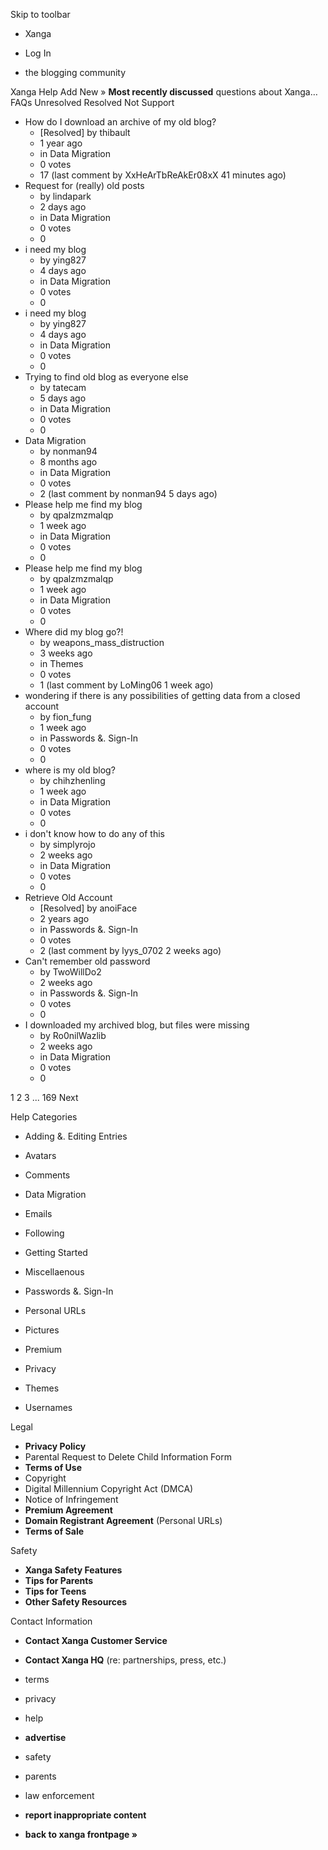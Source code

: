 Skip to toolbar

*   Xanga

*   Log In

*   the blogging community

Xanga Help Add New » **Most recently discussed** questions about Xanga… FAQs Unresolved Resolved Not Support

*   How do I download an archive of my old blog?
    *   \[Resolved\] by thibault
    *   1 year ago
    *   in Data Migration
    *   0 votes
    *   17 (last comment by XxHeArTbReAkEr08xX 41 minutes ago)
*   Request for (really) old posts
    *   by lindapark
    *   2 days ago
    *   in Data Migration
    *   0 votes
    *   0
*   i need my blog
    *   by ying827
    *   4 days ago
    *   in Data Migration
    *   0 votes
    *   0
*   i need my blog
    *   by ying827
    *   4 days ago
    *   in Data Migration
    *   0 votes
    *   0
*   Trying to find old blog as everyone else
    *   by tatecam
    *   5 days ago
    *   in Data Migration
    *   0 votes
    *   0
*   Data Migration
    *   by nonman94
    *   8 months ago
    *   in Data Migration
    *   0 votes
    *   2 (last comment by nonman94 5 days ago)
*   Please help me find my blog
    *   by qpalzmzmalqp
    *   1 week ago
    *   in Data Migration
    *   0 votes
    *   0
*   Please help me find my blog
    *   by qpalzmzmalqp
    *   1 week ago
    *   in Data Migration
    *   0 votes
    *   0
*   Where did my blog go?!
    *   by weapons\_mass\_distruction
    *   3 weeks ago
    *   in Themes
    *   0 votes
    *   1 (last comment by LoMing06 1 week ago)
*   wondering if there is any possibilities of getting data from a closed account
    *   by fion\_fung
    *   1 week ago
    *   in Passwords &. Sign-In
    *   0 votes
    *   0
*   where is my old blog?
    *   by chihzhenling
    *   1 week ago
    *   in Data Migration
    *   0 votes
    *   0
*   i don't know how to do any of this
    *   by simplyrojo
    *   2 weeks ago
    *   in Data Migration
    *   0 votes
    *   0
*   Retrieve Old Account
    *   \[Resolved\] by anoiFace
    *   2 years ago
    *   in Passwords &. Sign-In
    *   0 votes
    *   2 (last comment by lyys\_0702 2 weeks ago)
*   Can't remember old password
    *   by TwoWillDo2
    *   2 weeks ago
    *   in Passwords &. Sign-In
    *   0 votes
    *   0
*   I downloaded my archived blog, but files were missing
    *   by Ro0nilWazlib
    *   2 weeks ago
    *   in Data Migration
    *   0 votes
    *   0

1 2 3 ... 169 Next

Help Categories

*   Adding &. Editing Entries
*   Avatars
*   Comments
*   Data Migration
*   Emails
*   Following
*   Getting Started
*   Miscellaenous

*   Passwords &. Sign-In
*   Personal URLs
*   Pictures
*   Premium
*   Privacy
*   Themes
*   Usernames

Legal

*   **Privacy Policy**
*   Parental Request to Delete Child Information Form
*   **Terms of Use**
*   Copyright
*   Digital Millennium Copyright Act (DMCA)
*   Notice of Infringement
*   **Premium Agreement**
*   **Domain Registrant Agreement** (Personal URLs)
*   **Terms of Sale**

Safety

*   **Xanga Safety Features**
*   **Tips for Parents**
*   **Tips for Teens**
*   **Other Safety Resources**

Contact Information

*   **Contact Xanga Customer Service**
*   **Contact Xanga HQ** (re: partnerships, press, etc.)

*   terms
*   privacy
*   help
*   **advertise**

*   safety
*   parents
*   law enforcement
*   **report inappropriate content**

*   **back to xanga frontpage »**